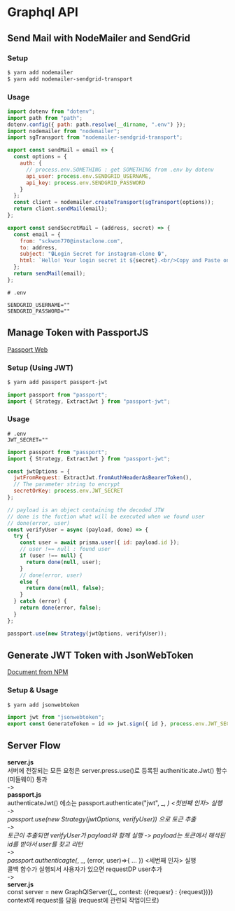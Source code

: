 # Graphql API

## Send Mail with NodeMailer and SendGrid

### Setup

```bash
$ yarn add nodemailer
$ yarn add nodemailer-sendgrid-transport
```

### Usage

```js
import dotenv from "dotenv";
import path from "path";
dotenv.config({ path: path.resolve(__dirname, ".env") });
import nodemailer from "nodemailer";
import sgTransport from "nodemailer-sendgrid-transport";

export const sendMail = email => {
  const options = {
    auth: {
      // process.env.SOMETHING : get SOMETHING from .env by dotenv
      api_user: process.env.SENDGRID_USERNAME,
      api_key: process.env.SENDGRID_PASSWORD
    }
  };
  const client = nodemailer.createTransport(sgTransport(options));
  return client.sendMail(email);
};

export const sendSecretMail = (address, secret) => {
  const email = {
    from: "sckwon770@instaclone.com",
    to: address,
    subject: "🔒Login Secret for instagram-clone 🔒",
    html: `Hello! Your login secret it ${secret}.<br/>Copy and Paste on the app/website to log in`
  };
  return sendMail(email);
};
```

```env
# .env

SENDGRID_USERNAME=""
SENDGRID_PASSWORD=""
```

## Manage Token with PassportJS

[Passport Web](http://www.passportjs.org/packages/passport-jwt/)

### Setup (Using JWT)

```bash
$ yarn add passport passport-jwt
```

```js
import passport from "passport";
import { Strategy, ExtractJwt } from "passport-jwt";
```

### Usage

```env
# .env
JWT_SECRET=""
```

```js
import passport from "passport";
import { Strategy, ExtractJwt } from "passport-jwt";

const jwtOptions = {
  jwtFromRequest: ExtractJwt.fromAuthHeaderAsBearerToken(),
  // The parameter string to encrypt
  secretOrKey: process.env.JWT_SECRET
};

// payload is an object containing the decoded JTW
// done is the fuction what will be executed when we found user
// done(error, user)
const verifyUser = async (payload, done) => {
  try {
    const user = await prisma.user({ id: payload.id });
    // user !== null : found user
    if (user !== null) {
      return done(null, user);
    }
    // done(error, user)
    else {
      return done(null, false);
    }
  } catch (error) {
    return done(error, false);
  }
};

passport.use(new Strategy(jwtOptions, verifyUser));
```

## Generate JWT Token with JsonWebToken

[Document from NPM](https://www.npmjs.com/package/jsonwebtoken)

### Setup & Usage

```bashh
$ yarn add jsonwebtoken
```

```js
import jwt from "jsonwebtoken";
export const GenerateToken = id => jwt.sign({ id }, process.env.JWT_SECRET);
```

## Server Flow

**server.js** <br>
서버에 전잘되는 모든 요청은 server.press.use()로 등록된 autheniticate.Jwt() 함수(미들웨이) 통과 <br>
-> <br>
**passport.js** <br>
authenticateJwt() 에소는 passport.authenticate("jwt", _, _) \<첫번째 인자> 실행 <br>
-> <br>
passport.use(new Strategy(jwtOptions, verifyUser)) 으로 토근 추출 <br>
-> <br>
토근이 추출되면 verifyUser가 payload와 함께 실행 -> payload는 토큰에서 해석된 id를 받아서 user를 찾고 리턴 <br>
-> <br>
passport.authenticagte(_, _, (error, user)=>{ ... }) \<세번째 인자> 실행 <br>
콜백 함수가 실행되서 사용자가 있으면 requestDP user추가 <br>
-> <br>
**server.js** <br>
const server = new GraphQlServer({\_, contest: ({requesr} : {request})}) <br>
context에 request를 담음 (request에 관련되 작업이므로) <br>
